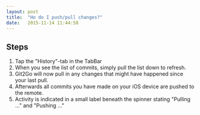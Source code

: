 ```yaml
---
layout: post
title:  "Ho do I push/pull changes?"
date:   2015-11-14 11:44:58
---
```


## Steps

1. Tap the "History"-tab in the TabBar
2. When you see the list of commits, simply pull the list down to refresh.
3. Git2Go will now pull in any changes that might have happened since your last pull.
4. Afterwards all commits you have made on your iOS device are pushed to the remote.
5. Activity is indicated in a small label beneath the spinner stating "Pulling …" and "Pushing …"
